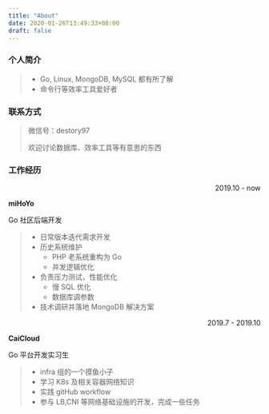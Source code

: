 ```yaml
---
title: "About"
date: 2020-01-26T13:49:33+08:00
draft: false
---
```


### 个人简介
> * Go, Linux, MongoDB, MySQL 都有所了解
> * 命令行等效率工具爱好者

### 联系方式

> 微信号：destory97
>
> 欢迎讨论数据库、效率工具等有意思的东西

### 工作经历

<p align="right">2019.10 - now</p>

**miHoYo**

Go 社区后端开发

> * 日常版本迭代需求开发
> * 历史系统维护
>   - PHP 老系统重构为 Go
>   - 并发逻辑优化
> * 负责压力测试，性能优化
>   - 慢 SQL 优化
>   - 数据库调参数 
> * 技术调研并落地 MongoDB 解决方案

<p align="right">2019.7 - 2019.10</p>

**CaiCloud**

Go 平台开发实习生

> * infra 组的一个摸鱼小子
> * 学习 K8s 及相关容器网络知识
> * 实践 gitHub workflow
> * 参与 LB,CNI 等网络基础设施的开发，完成一些任务